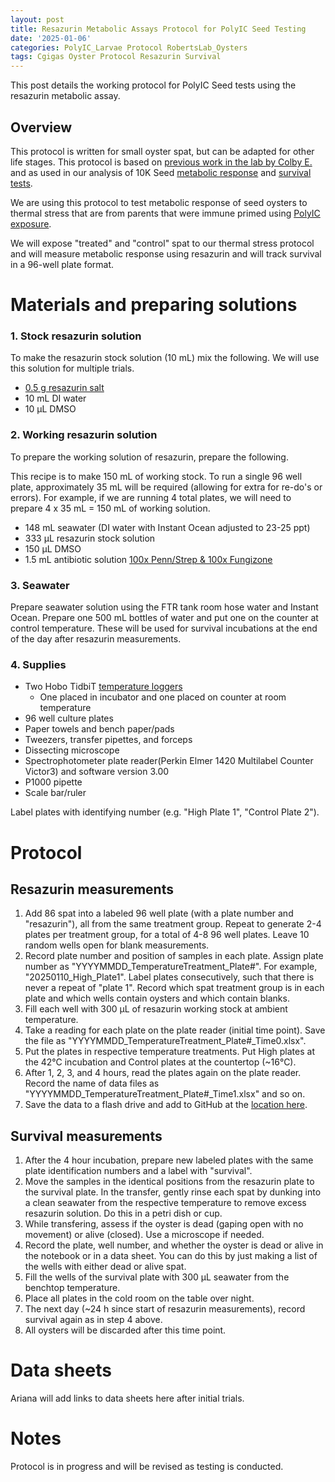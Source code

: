 ```yaml
---
layout: post
title: Resazurin Metabolic Assays Protocol for PolyIC Seed Testing
date: '2025-01-06'
categories: PolyIC_Larvae Protocol RobertsLab_Oysters
tags: Cgigas Oyster Protocol Resazurin Survival
---
```


This post details the working protocol for PolyIC Seed tests using the resazurin metabolic assay. 

## Overview 

This protocol is written for small oyster spat, but can be adapted for other life stages. This protocol is based on [previous work in the lab by Colby E.](https://genefish.wordpress.com/author/colbyelvrum/) and as used in our analysis of 10K Seed [metabolic response](https://ahuffmyer.github.io/ASH_Putnam_Lab_Notebook/Initial-analysis-of-resazurin-metabolic-rates-in-10K-Seed-oysters/) and [survival tests](https://ahuffmyer.github.io/ASH_Putnam_Lab_Notebook/10K-seed-resazurin-survival-analysis/). 

We are using this protocol to test metabolic response of seed oysters to thermal stress that are from parents that were immune primed using [PolyIC exposure](https://ahuffmyer.github.io/ASH_Putnam_Lab_Notebook/categoryview/#polyic-larvae). 

We will expose "treated" and "control" spat to our thermal stress protocol and will measure metabolic response using resazurin and will track survival in a 96-well plate format.  

# Materials and preparing solutions

### 1. Stock resazurin solution 

To make the resazurin stock solution (10 mL) mix the following. We will use this solution for multiple trials.  

- [0.5 g resazurin salt](https://www.thermofisher.com/order/catalog/product/R12204)
- 10 mL DI water
- 10 µL DMSO

### 2. Working resazurin solution

To prepare the working solution of resazurin, prepare the following. 

This recipe is to make 150 mL of working stock. To run a single 96 well plate, approximately 35 mL will be required (allowing for extra for re-do's or errors). For example, if we are running 4 total plates, we will need to prepare 4 x 35 mL = 150 mL of working solution. 

- 148 mL seawater (DI water with Instant Ocean adjusted to 23-25 ppt) 
- 333 µL resazurin stock solution
- 150 µL DMSO
- 1.5 mL antibiotic solution [100x Penn/Strep & 100x Fungizone](https://us.vwr.com/store/product/4648458/null) 

### 3. Seawater 

Prepare seawater solution using the FTR tank room hose water and Instant Ocean. Prepare one 500 mL bottles of water and put one on the counter at control temperature. These will be used for survival incubations at the end of the day after resazurin measurements. 

### 4. Supplies 

- Two Hobo TidbiT [temperature loggers](https://www.onsetcomp.com/products/data-loggers/mx2203)
	- One placed in incubator and one placed on counter at room temperature 
- 96 well culture plates 
- Paper towels and bench paper/pads 
- Tweezers, transfer pipettes, and forceps 
- Dissecting microscope 
- Spectrophotometer plate reader(Perkin Elmer 1420 Multilabel Counter Victor3) and software version 3.00  
- P1000 pipette
- Scale bar/ruler

Label plates with identifying number (e.g. "High Plate 1", "Control Plate 2").  

# Protocol

## Resazurin measurements 

1. Add 86 spat into a labeled 96 well plate (with a plate number and "resazurin"), all from the same treatment group. Repeat to generate 2-4 plates per treatment group, for a total of 4-8 96 well plates. Leave 10 random wells open for blank measurements. 
2. Record plate number and position of samples in each plate. Assign plate number as "YYYYMMDD_TemperatureTreatment_Plate#". For example, "20250110_High_Plate1". Label plates consecutively, such that there is never a repeat of "plate 1". Record which spat treatment group is in each plate and which wells contain oysters and which contain blanks. 
3. Fill each well with 300 µL of resazurin working stock at ambient temperature. 
4. Take a reading for each plate on the plate reader (initial time point). Save the file as "YYYYMMDD_TemperatureTreatment_Plate#_Time0.xlsx". 
5. Put the plates in respective temperature treatments. Put High plates at the 42°C incubation and Control plates at the countertop (~16°C). 
6. After 1, 2, 3, and 4 hours, read the plates again on the plate reader. Record the name of data files as "YYYYMMDD_TemperatureTreatment_Plate#_Time1.xlsx" and so on. 
7. Save the data to a flash drive and add to GitHub at the [location here](https://github.com/RobertsLab/polyIC-larvae/tree/main/data/resazurin/plate-files/). 

## Survival measurements 

1. After the 4 hour incubation, prepare new labeled plates with the same plate identification numbers and a label with "survival". 
2. Move the samples in the identical positions from the resazurin plate to the survival plate. In the transfer, gently rinse each spat by dunking into a clean seawater from the respective temperature to remove excess resazurin solution. Do this in a petri dish or cup. 
3. While transfering, assess if the oyster is dead (gaping open with no movement) or alive (closed). Use a microscope if needed.
4. Record the plate, well number, and whether the oyster is dead or alive in the notebook or in a data sheet. You can do this by just making a list of the wells with either dead or alive spat. 
5. Fill the wells of the survival plate with 300 µL seawater from the benchtop temperature. 
6. Place all plates in the cold room on the table over night. 
7. The next day (~24 h since start of resazurin measurements), record survival again as in step 4 above.
8. All oysters will be discarded after this time point.  

# Data sheets 

Ariana will add links to data sheets here after initial trials. 

# Notes 

Protocol is in progress and will be revised as testing is conducted.  

